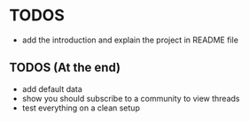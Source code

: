 # TODOS

- add the introduction and explain the project in README file

## TODOS (At the end)

- add default data
- show you should subscribe to a community to view threads 
- test everything on a clean setup
